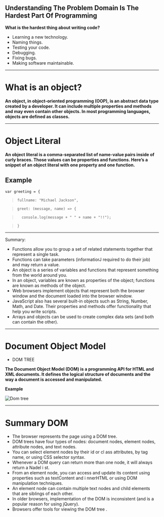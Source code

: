 ## Understanding The Problem Domain Is The Hardest Part Of Programming

**What is the hardest thing about writing code?**

+ Learning a new technology.
+ Naming things.
+ Testing your code.
+ Debugging.
+ Fixing bugs.
+ Making software maintainable.


***

# What is an object?

**An object, in object-oriented programming (OOP), is an abstract data type created by a developer. It can include multiple properties and methods and may even contain other objects. In most programming languages, objects are defined as classes.**


***

# Object Literal

**An object literal is a comma-separated list of name-value pairs inside of curly braces. Those values can be properties and functions. Here’s a snippet of an object literal with one property and one function.**

## Example

`var greeting = {`

>    `fullname: "Michael Jackson",`

>    `greet: (message, name) => {`

>       console.log(message + " " + name + "!!");

>    `}`

***

Summary:

+ Functions allow you to group a set of related statements together that represent a single task.
+ Functions can take parameters (informatiorJ required to do their job) and may return a value.
+ An object is a series of variables and functions that represent something from the world around you.
+ In an object, variables are known as properties of the object; functions are known as methods of the object.
+ Web browsers implement objects that represent both the browser window and the document loaded into the browser window.
+ JavaScript also has several built-in objects such as String, Number, Math, and Date. Their properties and methods offer functionality that help you write scripts.
+ Arrays and objects can be used to create complex data sets (and both can contain the other). 


***


# Document Object Model

+ DOM TREE 

**The Document Object Model (DOM) is a programming API for HTML and XML documents. It defines the logical structure of documents and the way a document is accessed and manipulated.**

**Example**

![Dom tree](https://upload.wikimedia.org/wikipedia/commons/thumb/5/5a/DOM-model.svg/1200px-DOM-model.svg.png)

***


# Summary DOM

+ The browser represents the page using a DOM tree.
+ DOM trees have four types of nodes: document nodes, element nodes, attribute nodes, and text nodes.
+ You can select element nodes by their id or cl ass attributes, by tag name, or using CSS selector syntax.
+ Whenever a DOM query can return more than one node, it will always return a Nadel i st.
+ From an element node, you can access and update its content using properties such as textContent and i nnerHTML or using DOM manipulation techniques.
+ An element node can contain multiple text nodes and child elements that are siblings of each other.
+ In older browsers, implementation of the DOM is inconsistent (and is a popular reason for using jQuery).
+ Browsers offer tools for viewing the DOM tree . 
